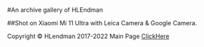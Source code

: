 #An archive gallery of HLEndman <br/>

##Shot on Xiaomi Mi 11 Ultra with Leica Camera & Google Camera.

Copyright © HLendman 2017-2022
Main Page [ClickHere](https://www.hlendman.cn)
